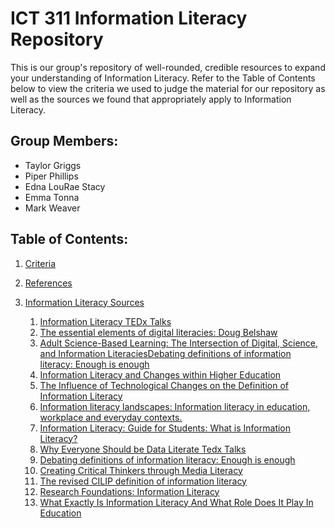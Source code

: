 # ICT 311 Information Literacy Repository
This is our group's repository of well-rounded, credible resources to expand your understanding of Information Literacy. Refer to the Table of Contents below to view the criteria we used to judge the material for our repository as well as the sources we found that appropriately apply to Information Literacy.

## Group Members: 
* Taylor Griggs
* Piper Phillips
* Edna LouRae Stacy
* Emma Tonna
* Mark Weaver

## Table of Contents:
1. [Criteria](Criteria.md)
2. [References](References.md)
3. [Information Literacy Sources](Information-Literacy-Sources.md)

   1.  [Information Literacy TEDx Talks](https://www.youtube.com/watch?v=3BAfs_oDevw)
   2.  [The essential elements of digital literacies: Doug Belshaw](https://www.youtube.com/watch?v=A8yQPoTcZ78)
   3.  [Adult Science-Based Learning: The Intersection of Digital, Science, and Information Literacies](http://ezproxy.uky.edu/login?url=http://search.ebscohost.com/login.aspx?direct=true&db=a9h&AN=137724098&site=ehost-live&scope=site)[Debating definitions of information literacy: Enough is enough](https://www-emerald-com.ezproxy.uky.edu/insight/content/doi/10.1108/00242530510605494/full/pdf?title=debating-definitions-of-information-literacy-enough-is-enough)
   4.  [Information Literacy and Changes within Higher Education](https://doi.org/10.15845/noril.v1i1.38)
   5.  [The Influence of Technological Changes on the Definition of Information Literacy](https://link-springer-com.ezproxy.uky.edu/content/pdf/10.1007%2F978-3-319-03919-0.pdf)
   6.  [Information literacy landscapes: Information literacy in education, workplace and everyday contexts.](https://books.google.com/books?hl=en&lr=&id=dodwAgAAQBAJ&oi=fnd&pg=PP1&dq=Information+literacy+landscapes:+Information+literacy+in+education,+workplace+and+everyday+contexts.&ots=1gf-cM4hJ_&sig=sv5vKqAOXBt6LLUMwLVSxMGUxtI#v=onepage&q=Information%20literacy%20landscapes%3A%20Information%20literacy%20in%20education%2C%20workplace%20and%20everyday%20contexts.&f=false)
   7.  [Information Literacy: Guide for Students: What is Information Literacy?](https://libguides.madisoncollege.edu/InfoLitStudents)
   8.  [Why Everyone Should be Data Literate Tedx Talks](https://www.youtube.com/watch?v=8ovyQZ_Z8Xs)
   9.  [Debating definitions of information literacy: Enough is enough](https://www-emerald-com.ezproxy.uky.edu/insight/content/doi/10.1108/00242530510605494/full/pdf?title=debating-definitions-of-information-literacy-enough-is-enough)
   10.  [Creating Critical Thinkers through Media Literacy](https://www.youtube.com/watch?v=aHAApvHZ6XE)
   11.  [The revised CILIP definition of information literacy](https://ojs.lboro.ac.uk/JIL/article/view/BC-V12-I1-1/2707)
   12.  [Research Foundations: Information Literacy](https://libguides.seminolestate.edu/researchfoundations/informationliteracy)
   13.  [What Exactly Is Information Literacy And What Role Does It Play In Education](https://librarysciencedegree.usc.edu/blog/what-exactly-is-information-literacy-and-what-role-does-it-play-in-education/)
